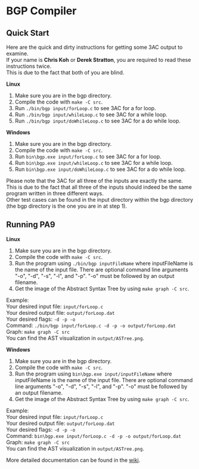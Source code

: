 # BGP Compiler

## Quick Start
Here are the quick and dirty instructions for getting some 3AC output to examine.\
If your name is **Chris Koh** or **Derek Stratton**, you are required to read these instructions twice.\
This is due to the fact that both of you are blind.

**Linux**
1. Make sure you are in the bgp directory.
2. Compile the code with ```make -C src```.
3. Run ```./bin/bgp input/forLoop.c``` to see 3AC for a for loop.
4. Run ```./bin/bgp input/whileLoop.c``` to see 3AC for a while loop.
5. Run ```./bin/bgp input/doWhileLoop.c``` to see 3AC for a do while loop.

**Windows**
1. Make sure you are in the bgp directory.
2. Compile the code with ```make -C src```.
3. Run ```bin\bgp.exe input/forLoop.c``` to see 3AC for a for loop.
4. Run ```bin\bgp.exe input/whileLoop.c``` to see 3AC for a while loop.
5. Run ```bin\bgp.exe input/doWhileLoop.c``` to see 3AC for a do while loop.

Please note that the 3AC for all three of the inputs are exactly the same.\
This is due to the fact that all three of the inputs should indeed be the same program written in three different ways.\
Other test cases can be found in the input directory within the bgp directory (the bgp directory is the one you are in at step 1).

## Running PA9

**Linux**
1. Make sure you are in the bgp directory.
2. Compile the code with ```make -C src```.
3. Run the program using ```./bin/bgp inputFileName``` where inputFileName is the name of the input file. There are optional command line arguments "-o", "-d", "-s", "-l", and "-p". "-o" must be followed by an output filename.
4. Get the image of the Abstract Syntax Tree by using ```make graph -C src```.

Example:\
Your desired input file: ```input/forLoop.c```\
Your desired output file: ```output/forLoop.dat```\
Your desired flags: ```-d -p -o```\
Command: ```./bin/bgp input/forLoop.c -d -p -o output/forLoop.dat```\
Graph: ```make graph -C src```\
You can find the AST visualization in ```output/ASTree.png```.

**Windows**
1. Make sure you are in the bgp directory.
2. Compile the code with ```make -C src```.
3. Run the program using ```bin\bgp.exe input/inputFileName``` where inputFileName is the name of the input file. There are optional command line arguments "-o", "-d", "-s", "-l", and "-p". "-o" must be followed by an output filename.
4. Get the image of the Abstract Syntax Tree by using ```make graph -C src```.

Example:\
Your desired input file: ```input/forLoop.c```\
Your desired output file: ```output/forLoop.dat```\
Your desired flags: ```-d -p -o```\
Command: ```bin\bgp.exe input/forLoop.c -d -p -o output/forLoop.dat```\
Graph: ```make graph -C src```\
You can find the AST visualization in ```output/ASTree.png```.

More detailed documentation can be found in the [wiki](https://github.com/Price775/CS460-Beck-Garner-Poston/wiki).
